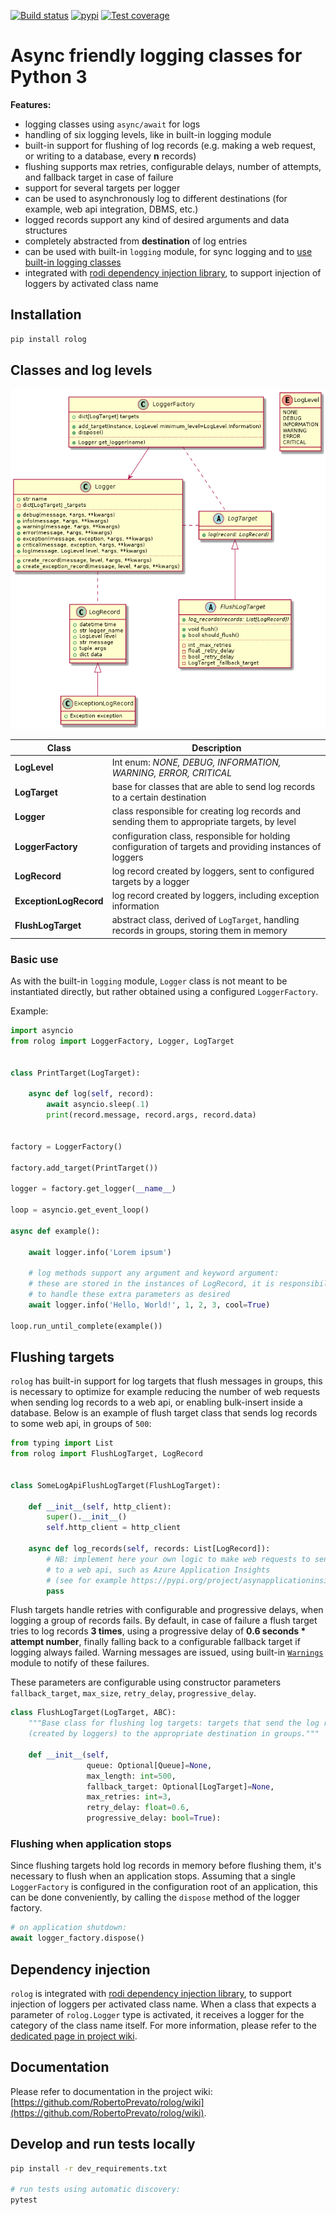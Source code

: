 [![Build status](https://robertoprevato.visualstudio.com/rolog/_apis/build/status/rolog-CI)](https://robertoprevato.visualstudio.com/rolog/_build/latest?definitionId=12) [![pypi](https://robertoprevato.vsrm.visualstudio.com/_apis/public/Release/badge/82014349-4c33-499c-b834-a13d016341b9/1/2)](https://pypi.org/project/rolog/) [![Test coverage](https://img.shields.io/azure-devops/coverage/robertoprevato/rolog/12.svg)](https://robertoprevato.visualstudio.com/rolog/_build?definitionId=12)

# Async friendly logging classes for Python 3

**Features:**
* logging classes using `async/await` for logs
* handling of six logging levels, like in built-in logging module
* built-in support for flushing of log records (e.g. making a web request, or writing to a database, every __n__ records)
* flushing supports max retries, configurable delays, number of attempts, and fallback target in case of failure
* support for several targets per logger
* can be used to asynchronously log to different destinations (for example, web api integration, DBMS, etc.)
* logged records support any kind of desired arguments and data structures
* completely abstracted from __destination__ of log entries
* can be used with built-in `logging` module, for sync logging and to [use built-in logging classes](https://docs.python.org/3/library/logging.handlers.html#module-logging.handlers)
* integrated with [rodi dependency injection library](https://pypi.org/project/rodi/), to support injection of loggers by activated class name

## Installation

```bash
pip install rolog
```

## Classes and log levels

![Classes](https://raw.githubusercontent.com/RobertoPrevato/rolog/master/documentation/classes.png "Classes")

|         Class          |                                               Description                                                |
| ---------------------- | -------------------------------------------------------------------------------------------------------- |
| **LogLevel**           | Int enum: _NONE, DEBUG, INFORMATION, WARNING, ERROR, CRITICAL_                                               |
| **LogTarget**          | base for classes that are able to send log records to a certain destination                              |
| **Logger**             | class responsible for creating log records and sending them to appropriate targets, by level             |
| **LoggerFactory**      | configuration class, responsible for holding configuration of targets and providing instances of loggers |
| **LogRecord**          | log record created by loggers, sent to configured targets by a logger                                    |
| **ExceptionLogRecord** | log record created by loggers, including exception information                                           |
| **FlushLogTarget**     | abstract class, derived of `LogTarget`, handling records in groups, storing them in memory               |

### Basic use
As with the built-in `logging` module, `Logger` class is not meant to be instantiated directly, but rather obtained using a configured `LoggerFactory`.

Example:

```python
import asyncio
from rolog import LoggerFactory, Logger, LogTarget


class PrintTarget(LogTarget):

    async def log(self, record):
        await asyncio.sleep(.1)
        print(record.message, record.args, record.data)


factory = LoggerFactory()

factory.add_target(PrintTarget())

logger = factory.get_logger(__name__)

loop = asyncio.get_event_loop()

async def example():

    await logger.info('Lorem ipsum')

    # log methods support any argument and keyword argument:
    # these are stored in the instances of LogRecord, it is responsibility of LogTarget(s)
    # to handle these extra parameters as desired
    await logger.info('Hello, World!', 1, 2, 3, cool=True)

loop.run_until_complete(example())
```

## Flushing targets
`rolog` has built-in support for log targets that flush messages in groups, this is necessary to optimize for example
reducing the number of web requests when sending log records to a web api, or enabling bulk-insert inside a database.
Below is an example of flush target class that sends log records to some web api, in groups of `500`:

```python
from typing import List
from rolog import FlushLogTarget, LogRecord


class SomeLogApiFlushLogTarget(FlushLogTarget):

    def __init__(self, http_client):
        super().__init__()
        self.http_client = http_client

    async def log_records(self, records: List[LogRecord]):
        # NB: implement here your own logic to make web requests to send log records
        # to a web api, such as Azure Application Insights 
        # (see for example https://pypi.org/project/asynapplicationinsights/)
        pass
```

Flush targets handle retries with configurable and progressive delays, when logging a group of records fails.
By default, in case of failure a flush target tries to log records __3 times__, using a progressive delay of __0.6 seconds * attempt number__,
finally falling back to a configurable fallback target if logging always failed. Warning messages are issued, using built-in
[`Warnings`](https://docs.python.org/3.1/library/warnings.html) module to notify of these failures.

These parameters are configurable using constructor parameters `fallback_target`, `max_size`, `retry_delay`, `progressive_delay`.

```python
class FlushLogTarget(LogTarget, ABC):
    """Base class for flushing log targets: targets that send the log records
    (created by loggers) to the appropriate destination in groups."""

    def __init__(self,
                 queue: Optional[Queue]=None,
                 max_length: int=500,
                 fallback_target: Optional[LogTarget]=None,
                 max_retries: int=3,
                 retry_delay: float=0.6,
                 progressive_delay: bool=True):
```

### Flushing when application stops
Since flushing targets hold log records in memory before flushing them, it's necessary to flush when an application stops.
Assuming that a single `LoggerFactory` is configured in the configuration root of an application, this 
can be done conveniently, by calling the `dispose` method of the logger factory.

```python
# on application shutdown:
await logger_factory.dispose()
```

## Dependency injection
`rolog` is integrated with [rodi dependency injection library](https://pypi.org/project/rodi/), to support injection of loggers per activated class name.
When a class that expects a parameter of `rolog.Logger` type is activated, it receives a logger for the category of the class name itself. 
For more information, please refer to the [dedicated page in project wiki](https://github.com/RobertoPrevato/rolog/wiki/Dependency-injection-with-rodi).

## Documentation
Please refer to documentation in the project wiki: [https://github.com/RobertoPrevato/rolog/wiki](https://github.com/RobertoPrevato/rolog/wiki).

## Develop and run tests locally
```bash
pip install -r dev_requirements.txt

# run tests using automatic discovery:
pytest
```
